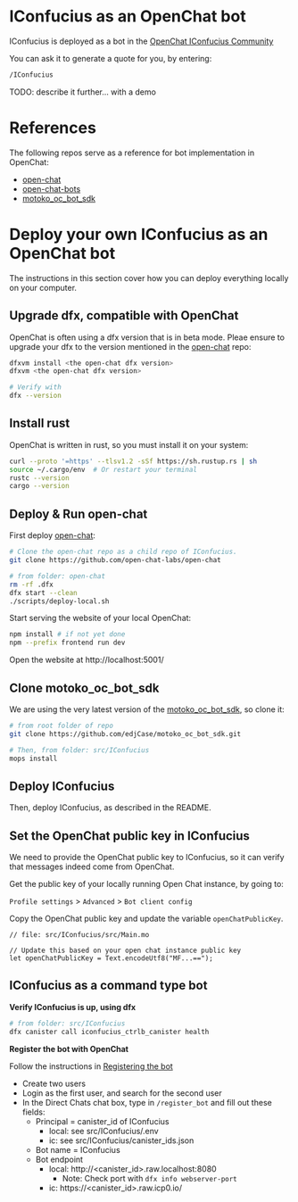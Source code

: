 # IConfucius as an OpenChat bot

IConfucius is deployed as a bot in the [OpenChat IConfucius Community](https://oc.app/community/e5qnd-hqaaa-aaaac-any5a-cai/channel/2411296919/?ref=45j3b-nyaaa-aaaac-aokma-cai)

You can ask it to generate a quote for you, by entering:

```bash
/IConfucius
```

TODO: describe it further... with a demo

# References

The following repos serve as a reference for bot implementation in OpenChat:

- [open-chat](https://github.com/open-chat-labs/open-chat)
- [open-chat-bots](https://github.com/open-chat-labs/open-chat-bots.git)
- [motoko_oc_bot_sdk](https://github.com/edjCase/motoko_oc_bot_sdk.git)

# Deploy your own IConfucius as an OpenChat bot

The instructions in this section cover how you can deploy everything locally on your computer.

## Upgrade dfx, compatible with OpenChat

OpenChat is often using a dfx version that is in beta mode. Pleae ensure to upgrade your dfx to
the version mentioned in the [open-chat](https://github.com/open-chat-labs/open-chat) repo:

```bash
dfxvm install <the open-chat dfx version>
dfxvm <the open-chat dfx version>

# Verify with
dfx --version
```

## Install rust

OpenChat is written in rust, so you must install it on your system:

```bash
curl --proto '=https' --tlsv1.2 -sSf https://sh.rustup.rs | sh
source ~/.cargo/env  # Or restart your terminal
rustc --version
cargo --version
```

## Deploy & Run open-chat

First deploy [open-chat](https://github.com/open-chat-labs/open-chat):

```bash
# Clone the open-chat repo as a child repo of IConfucius.
git clone https://github.com/open-chat-labs/open-chat

# from folder: open-chat
rm -rf .dfx
dfx start --clean
./scripts/deploy-local.sh
```

Start serving the website of your local OpenChat:

```bash
npm install # if not yet done
npm --prefix frontend run dev
```

Open the website at http://localhost:5001/

## Clone motoko_oc_bot_sdk

We are using the very latest version of the [motoko_oc_bot_sdk](https://github.com/edjCase/motoko_oc_bot_sdk.git), so clone it:

```bash
# from root folder of repo
git clone https://github.com/edjCase/motoko_oc_bot_sdk.git

# Then, from folder: src/IConfucius
mops install
```

## Deploy IConfucius

Then, deploy IConfucius, as described in the README.

## Set the OpenChat public key in IConfucius

We need to provide the OpenChat public key to IConfucius, so it can verify
that messages indeed come from OpenChat.

Get the public key of your locally running Open Chat instance, by going to:

`Profile settings` > `Advanced` > `Bot client config`

Copy the OpenChat public key and update the variable `openChatPublicKey`.

```JS
// file: src/IConfucius/src/Main.mo

// Update this based on your open chat instance public key
let openChatPublicKey = Text.encodeUtf8("MF...==");
```

## IConfucius as a command type bot

**Verify IConfucius is up, using dfx**

```bash
# from folder: src/IConfucius
dfx canister call iconfucius_ctrlb_canister health
```

**Register the bot with OpenChat**

Follow the instructions in [Registering the bot](https://github.com/open-chat-labs/open-chat-bots?tab=readme-ov-file#installing-the-bot)

- Create two users
- Login as the first user, and search for the second user
- In the Direct Chats chat box, type in `/register_bot` and fill out these fields:
  - Principal = canister_id of IConfucius
    - local: see src/IConfucius/.env
    - ic: see src/IConfucius/canister_ids.json
  - Bot name = IConfucius
  - Bot endpoint
    - local: http://<canister_id>.raw.localhost:8080
      - Note: Check port with `dfx info webserver-port`
    - ic: https://<canister_id>.raw.icp0.io/
